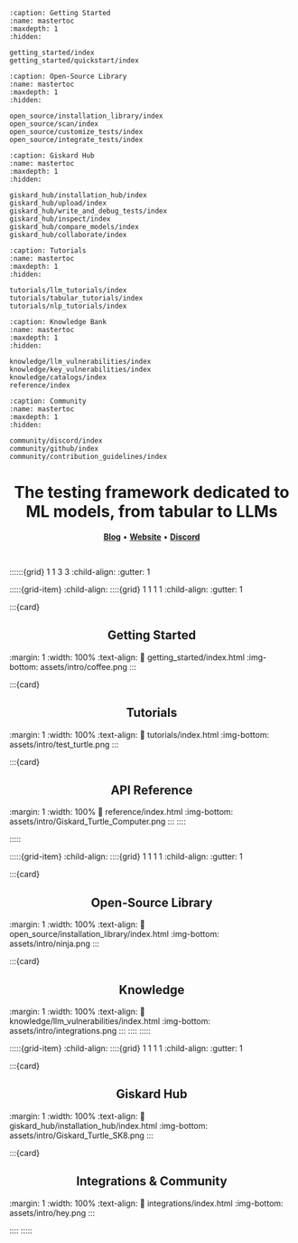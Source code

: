 ```{toctree}
:caption: Getting Started
:name: mastertoc
:maxdepth: 1
:hidden:

getting_started/index
getting_started/quickstart/index
```

```{toctree}
:caption: Open-Source Library
:name: mastertoc
:maxdepth: 1
:hidden:

open_source/installation_library/index
open_source/scan/index
open_source/customize_tests/index
open_source/integrate_tests/index
```

```{toctree}
:caption: Giskard Hub
:name: mastertoc
:maxdepth: 1
:hidden:

giskard_hub/installation_hub/index
giskard_hub/upload/index
giskard_hub/write_and_debug_tests/index
giskard_hub/inspect/index
giskard_hub/compare_models/index
giskard_hub/collaborate/index
```

```{toctree}
:caption: Tutorials
:name: mastertoc
:maxdepth: 1
:hidden:

tutorials/llm_tutorials/index
tutorials/tabular_tutorials/index
tutorials/nlp_tutorials/index
```

```{toctree}
:caption: Knowledge Bank
:name: mastertoc
:maxdepth: 1
:hidden:

knowledge/llm_vulnerabilities/index
knowledge/key_vulnerabilities/index
knowledge/catalogs/index
reference/index
```

```{toctree}
:caption: Community
:name: mastertoc
:maxdepth: 1
:hidden:

community/discord/index
community/github/index
community/contribution_guidelines/index
```

<h1 align="center" weight='300' style="color: var(--sd-color-card-text);" >The testing framework dedicated to  ML models, from tabular to LLMs</h1>
<p align="center">
   <a href="https://www.giskard.ai/knowledge-categories/blog/?utm_source=github&utm_medium=github&utm_campaign=github_readme&utm_id=readmeblog"><b>Blog</b></a> &bull;
  <a href="https://www.giskard.ai/?utm_source=github&utm_medium=github&utm_campaign=github_readme&utm_id=readmeblog"><b>Website</b></a> &bull;
  <a href="https://gisk.ar/discord"><b>Discord</b></a>
 </p>
<br />


::::::{grid} 1 1 3 3
:child-align:
:gutter: 1

:::::{grid-item}
:child-align:
::::{grid} 1 1 1 1
:child-align:
:gutter: 1

:::{card} <h2><center> Getting Started </center></h2>
:margin: 1
:width: 100%
:text-align:
:link: getting_started/index.html
:img-bottom: assets/intro/coffee.png
:::

:::{card} <h2><center> Tutorials </center></h2>
:margin: 1
:width: 100%
:text-align:
:link: tutorials/index.html
:img-bottom: assets/intro/test_turtle.png
:::

:::{card} <h2><center> API Reference </center></h2>
:margin: 1
:width: 100%
:link: reference/index.html
:img-bottom: assets/intro/Giskard_Turtle_Computer.png
:::
::::

:::::

:::::{grid-item}
:child-align:
::::{grid} 1 1 1 1
:child-align:
:gutter: 1

:::{card} <h2><center> Open-Source Library </center></h2>
:margin: 1
:width: 100%
:text-align:
:link: open_source/installation_library/index.html
:img-bottom: assets/intro/ninja.png
:::

:::{card} <h2><center> Knowledge </center></h2>
:margin: 1
:width: 100%
:text-align:
:link: knowledge/llm_vulnerabilities/index.html
:img-bottom: assets/intro/integrations.png
:::
::::
:::::

:::::{grid-item}
:child-align:
::::{grid} 1 1 1 1
:child-align:
:gutter: 1

:::{card} <h2><center> Giskard Hub </center></h2>
:margin: 1
:width: 100%
:text-align:
:link: giskard_hub/installation_hub/index.html
:img-bottom: assets/intro/Giskard_Turtle_SK8.png
:::

:::{card} <h2><center> Integrations & Community </center></h2>
:margin: 1
:width: 100%
:text-align:
:link: integrations/index.html
:img-bottom: assets/intro/hey.png
:::

::::
:::::

